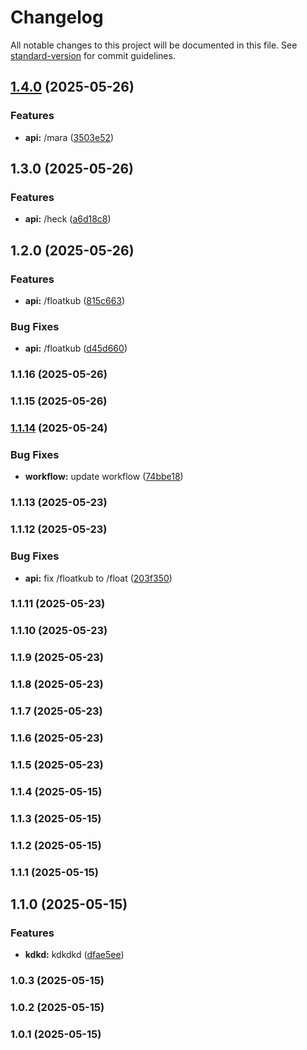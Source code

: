 # Changelog

All notable changes to this project will be documented in this file. See [standard-version](https://github.com/conventional-changelog/standard-version) for commit guidelines.

## [1.4.0](https://github.com/khunfloat/github-actions-lab/compare/v1.3.0...v1.4.0) (2025-05-26)


### Features

* **api:** /mara ([3503e52](https://github.com/khunfloat/github-actions-lab/commit/3503e5249454d0d93f45eba0d24edff37b6a6615))

## 1.3.0 (2025-05-26)


### Features

* **api:** /heck ([a6d18c8](https://github.com/khunfloat/github-actions-lab/commit/a6d18c8cac281d303c6587ece8c4d4ce97806ece))

## 1.2.0 (2025-05-26)


### Features

* **api:** /floatkub ([815c663](https://github.com/khunfloat/github-actions-lab/commit/815c6635ac6593aeb5a9be4296c6cacb96a98960))


### Bug Fixes

* **api:** /floatkub ([d45d660](https://github.com/khunfloat/github-actions-lab/commit/d45d660bc809e4caa22f115fdbbde513869fb51a))

### 1.1.16 (2025-05-26)

### 1.1.15 (2025-05-26)

### [1.1.14](https://github.com/khunfloat/github-actions-lab/compare/v1.1.13...v1.1.14) (2025-05-24)


### Bug Fixes

* **workflow:** update workflow ([74bbe18](https://github.com/khunfloat/github-actions-lab/commit/74bbe18973d492a1e784dd4af51cccffc3f76d8f))

### 1.1.13 (2025-05-23)

### 1.1.12 (2025-05-23)


### Bug Fixes

* **api:** fix /floatkub to /float ([203f350](https://github.com/khunfloat/github-actions-lab/commit/203f350d55751dc889b368f36f6357ce48f805f6))

### 1.1.11 (2025-05-23)

### 1.1.10 (2025-05-23)

### 1.1.9 (2025-05-23)

### 1.1.8 (2025-05-23)

### 1.1.7 (2025-05-23)

### 1.1.6 (2025-05-23)

### 1.1.5 (2025-05-23)

### 1.1.4 (2025-05-15)

### 1.1.3 (2025-05-15)

### 1.1.2 (2025-05-15)

### 1.1.1 (2025-05-15)

## 1.1.0 (2025-05-15)


### Features

* **kdkd:** kdkdkd ([dfae5ee](https://github.com/khunfloat/github-actions-lab/commit/dfae5eefdac5f29b35388d590f236797edf34e63))

### 1.0.3 (2025-05-15)

### 1.0.2 (2025-05-15)

### 1.0.1 (2025-05-15)

